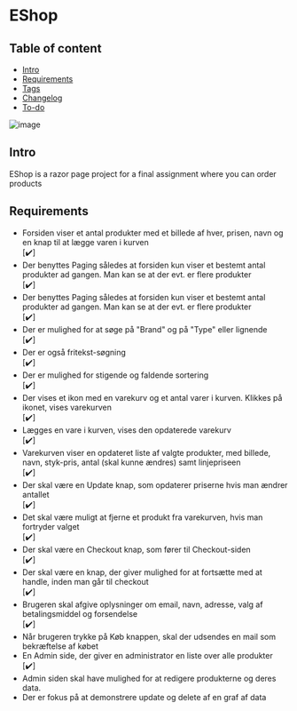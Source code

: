 # EShop

## Table of content
* [Intro](#Intro)
* [Requirements](#Requirements)
* [Tags](#Tags)
* [Changelog](#Changelog)
* [To-do](#To-do)

![image](https://user-images.githubusercontent.com/115976729/228961312-77af8a1c-3a01-4a03-9e55-4498b7ee19cd.png)



## Intro
EShop is a razor page project for a final assignment where you can order products

## Requirements
<ul>
  <li>Forsiden viser et antal produkter med et billede af hver, prisen, navn og en knap til at lægge varen i kurven</li> [✔️]
  <li>Der benyttes Paging således at forsiden kun viser et bestemt antal produkter ad gangen. Man kan se at der evt. er flere produkter</li>[✔️]
  <li>Der benyttes Paging således at forsiden kun viser et bestemt antal produkter ad gangen. Man kan se at der evt. er flere produkter</li>[✔️]
  <li>Der er mulighed for at søge på "Brand" og på "Type" eller lignende</li> [✔️]
  <li>Der er også fritekst-søgning</li> [✔️]
  <li>Der er mulighed for stigende og faldende sortering</li> [✔️]
  <li>Der vises et ikon med en varekurv og et antal varer i kurven. Klikkes på ikonet, vises varekurven</li> [✔️]
  <li>Lægges en vare i kurven, vises den opdaterede varekurv</li> [✔️]
  <li>Varekurven viser en opdateret liste af valgte produkter, med billede, navn, styk-pris, antal (skal kunne ændres) samt linjepriseen</li> [✔️]
  <li>Der skal være en Update knap, som opdaterer priserne hvis man ændrer antallet</li> [✔️]
  <li>Det skal være muligt at fjerne et produkt fra varekurven, hvis man fortryder valget</li> [✔️]
  <li>Der skal være en Checkout knap, som fører til Checkout-siden</li> [✔️]
  <li>Der skal være en knap, der giver mulighed for at fortsætte med at handle, inden man går til checkout</li> [✔️]
  <li>Brugeren skal afgive oplysninger om email, navn, adresse, valg af betalingsmiddel og forsendelse</li> [✔️]
  <li>Når brugeren trykke på Køb knappen, skal der udsendes en mail som bekræftelse af købet</li>
  <li>En Admin side, der giver en administrator en liste over alle produkter</li> [✔️]
  <li>Admin siden skal have mulighed for at redigere produkterne og deres data.</li>
  <li>Der er fokus på at demonstrere update og delete af en graf af data</li>
</ul>
